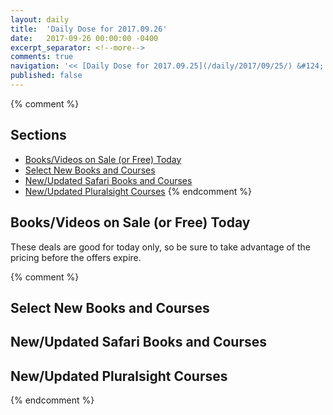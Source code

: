 ```yaml
---
layout: daily
title:  'Daily Dose for 2017.09.26'
date:   2017-09-26 00:00:00 -0400
excerpt_separator: <!--more-->
comments: true
navigation: '<< [Daily Dose for 2017.09.25](/daily/2017/09/25/) &#124; [Sep 2017](/daily/2017/09/) &#124; [2017](/daily/2017/) &#124; Daily Dose for 2017.09.27 >>'
published: false
---
```

{% comment %}
## Sections
* [Books/Videos on Sale (or Free) Today](#sale)
* [Select New Books and Courses](#select)
* [New/Updated Safari Books and Courses](#safari-new)
* [New/Updated Pluralsight Courses](#pluralsight-new)
{% endcomment %}

## <a name="sale"></a>Books/Videos on Sale (or Free) Today ##
These deals are good for today only, so be sure to take advantage of the pricing before the offers expire.

{% comment %}
## <a name="select"></a>Select New Books and Courses ##

## <a name="safari-new"></a>New/Updated Safari Books and Courses ## 

## <a name="pluralsight-new"></a>New/Updated Pluralsight Courses ## 
{% endcomment %}
